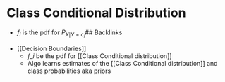 # Class Conditional Distribution
- $f_{i}$ is the pdf for $P_{X|Y=c_{i}}$## Backlinks
* [[Decision Boundaries]]
	* $f\_{i}$ be the pdf for [[Class Conditional distribution]]
	* Algo learns estimates of the [[Class Conditional distribution]] and class probabilities aka priors

